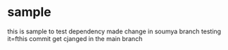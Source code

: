# sample
this is sample to test dependency 
made change in soumya branch
testing it=fthis commit get cjanged in the main branch
